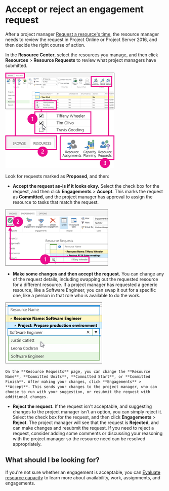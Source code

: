 
# Accept or reject an engagement request

After a project manager  [Request a resource's time](http://technet.microsoft.com/library/18a1dc67-d3ca-47cb-b032-9cc6289e3f93%28Office.14%29.aspx), the resource manager needs to review the request in Project Online or Project Server 2016, and then decide the right course of action.
  
    
    

In the **Resource Center**, select the resources you manage, and then click **Resources** > **Resource Requests** to review what project managers have submitted.
  
    
    
![Choose Resource Requests on the Resources tab](images/123fde2a-648b-4a0a-9887-95923e5c73b3.png)
  
    
    

  
    
    

  
    
    
Look for requests marked as **Proposed**, and then:
- **Accept the request as-is if it looks okay.** Select the check box for the request, and then click **Engagements** > **Accept**. This marks the request as **Committed**, and the project manager has approval to assign the resource to tasks that match the request.
    
    
  
    
    
![Choose Accept on the Engagements tab](images/e9e0c06d-c317-459a-92d5-40cde4f4589f.png)
  
    
    

  
    
    

  
    
    

    
  
- **Make some changes and then accept the request.** You can change any of the request details, including swapping out the requested resource for a different resource. If a project manager has requested a generic resource, like a Software Engineer, you can swap it out for a specific one, like a person in that role who is available to do the work.
    
    
  
    
    
![Choose Edit Engagement on the Engagements tab](images/3cd65f5f-a6a0-442a-9610-075b1e3783f4.png)
  
    
    

  
    
    

  
    
    

    
    On the **Resource Requests** page, you can change the **Resource Name**, **Committed Units**, **Committed Start**, or **Committed Finish**. After making your changes, click **Engagements** > **Accept**. This sends your changes to the project manager, who can choose to run with your suggestion, or resubmit the request with additional changes.
    
  
- **Reject the request.** If the request isn't acceptable, and suggesting changes to the project manager isn't an option, you can simply reject it. Select the check box for the request, and then click **Engagements** > **Reject**. The project manager will see that the request is **Rejected**, and can make changes and resubmit the request. If you need to reject a request, consider adding some comments or discussing your reasoning with the project manager so the resource need can be resolved appropriately.
    
  

## What should I be looking for?

If you're not sure whether an engagement is acceptable, you can  [Evaluate resource capacity](9da06433-281c-49d3-bcf9-e1dc5d67ead4.md) to learn more about availability, work, assignments, and engagements.
  
    
    
